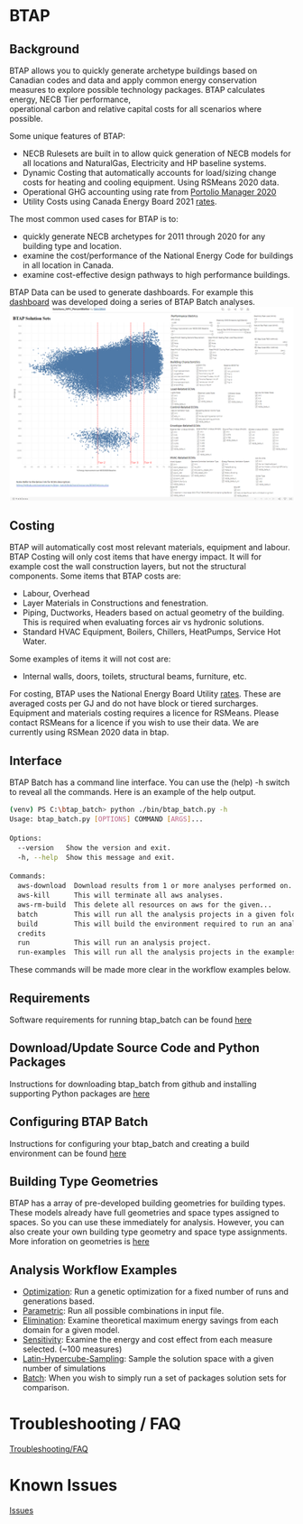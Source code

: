 # BTAP

## Background
BTAP allows you to quickly generate archetype buildings based on Canadian codes and data and apply common energy 
conservation measures to explore possible technology packages. BTAP calculates energy, NECB Tier performance,  
operational carbon and relative capital costs for all scenarios where possible. 

Some unique features of BTAP:
* NECB Rulesets are built in to allow quick generation of NECB models for all locations and NaturalGas, Electricity and HP baseline systems.
* Dynamic Costing that automatically accounts for load/sizing change costs for heating and cooling equipment.  Using RSMeans 2020 data. 
* Operational GHG accounting using rate from [Portolio Manager 2020](https://github.com/NREL/openstudio-standards/blob/master/lib/openstudio-standards/standards/necb/common/btap_data.rb#L1899)
* Utility Costs using Canada Energy Board 2021 [rates](https://github.com/NREL/openstudio-standards/blob/master/lib/openstudio-standards/standards/necb/common/neb_end_use_prices.csv).

The most common used cases for BTAP is to:
* quickly generate NECB archetypes for 2011 through 2020 for any building type and location.
* examine the cost/performance of the National Energy Code for buildings in all location in Canada.
* examine cost-effective design pathways to high performance buildings.

BTAP Data can be used to generate dashboards. For example this [dashboard](https://public.tableau.com/app/profile/sara.gilani/viz/Solutions_NPV_PercentBetter/DB_Solutions_NPV_PercentBetter) was developed doing a series of BTAP Batch analyses.
![image info](docs/images/solutions_npv_percentbetter.png)

## Costing
BTAP will automatically cost most relevant materials, equipment and labour. BTAP Costing will only cost items that have energy impact. It will for example cost the wall construction layers, but not the structural components. 
Some items that BTAP costs are:
* Labour, Overhead
* Layer Materials in Constructions and fenestration.
* Piping, Ductworks, Headers based on actual geometry of the building. This is required when evaluating forces air vs hydronic solutions. 
* Standard HVAC Equipment, Boilers, Chillers, HeatPumps, Service Hot Water. 

Some examples of items it will not cost are:
* Internal walls, doors, toilets, structural beams, furniture, etc.   

For costing, BTAP uses the National Energy Board Utility [rates](resources/ceb_fuel_end_use_prices.csv). These are averaged costs per GJ and do not have block or tiered surcharges. Equipment and materials costing requires a licence for RSMeans. Please contact RSMeans for a licence if you wish to use their data. We are currently using RSMean 2020 data in btap. 

## Interface
BTAP Batch has a command line interface.  You can use the (help) -h switch to reveal all the commands. Here is an example of the help output.
```bash
(venv) PS C:\btap_batch> python ./bin/btap_batch.py -h    
Usage: btap_batch.py [OPTIONS] COMMAND [ARGS]...

Options:
  --version   Show the version and exit.
  -h, --help  Show this message and exit.

Commands:
  aws-download  Download results from 1 or more analyses performed on...
  aws-kill      This will terminate all aws analyses.
  aws-rm-build  This delete all resources on aws for the given...
  batch         This will run all the analysis projects in a given folder...
  build         This will build the environment required to run an analysis.
  credits
  run           This will run an analysis project.
  run-examples  This will run all the analysis projects in the examples...
```

These commands will be made more clear in the workflow examples below. 

## Requirements
Software requirements for running btap_batch can be found [here](docs/requirements.md)

## Download/Update Source Code and Python Packages
Instructions for downloading btap_batch from github and installing supporting Python packages are [here](docs/download.md)

## Configuring BTAP Batch
Instructions for configuring your btap_batch and creating a build environment can be found [here](docs/configure.md)

## Building Type Geometries
BTAP has a array of pre-developed building geometries for building types. These models already have full geometries and 
space types assigned to spaces. So you can use these immediately for analysis. However, you can also create your own 
building type geometry and space type assignments.  More inforation on geometries is [here](docs/geometry_library.md)

## Analysis Workflow Examples
 * [Optimization](docs/optimization.md): Run a genetic optimization for a fixed number of runs and generations based. 
 * [Parametric](docs/parametric.md): Run all possible combinations in input file.
 * [Elimination](docs/elimination.md): Examine theoretical maximum energy savings from each domain for a given model. 
 * [Sensitivity](docs/sensitivity.md): Examine the energy and cost effect from each measure selected. (~100 measures) 
 * [Latin-Hypercube-Sampling](docs/latin_hypercube_sampling.md): Sample the solution space with a given number of simulations
 * [Batch](docs/packages.md): When you wish to simply run a set of packages solution sets for comparison.


# Troubleshooting / FAQ
 [Troubleshooting/FAQ](docs/troubleshooting.md)

# Known Issues
[Issues](docs/known_issues.md)



